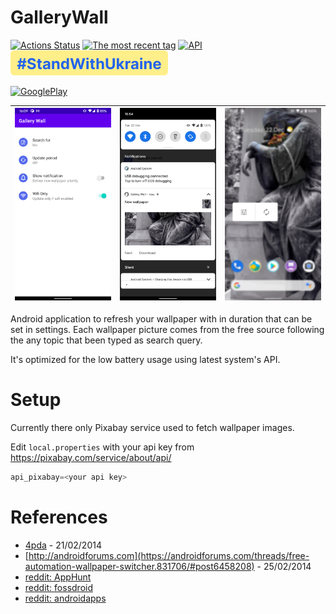 # GalleryWall

[![Actions Status](https://github.com/bossly/gallerywall/workflows/Create%20Release/badge.svg)](https://github.com/bossly/gallerywall/actions)
[![The most recent tag](https://img.shields.io/github/v/release/bossly/gallerywall.svg?logo=github)](https://github.com/bossly/gallerywall/tags)
[![API](https://img.shields.io/badge/API-31%2B-orange.svg?logo=android)](https://android-arsenal.com/api?level=31)
[![StandWithUkraine](https://raw.githubusercontent.com/vshymanskyy/StandWithUkraine/main/badges/StandWithUkraine.svg)](https://github.com/vshymanskyy/StandWithUkraine/blob/main/docs/README.md)

[![GooglePlay](https://play.google.com/intl/en_us/badges/images/badge_new.png)](https://play.google.com/store/apps/details?id=com.baysoft.gallerywall)

| ![Primary screen](screens/screen1.png) | ![Secondary screen](screens/screen2.png) | ![Widget screen](screens/screen3.png) |
|-|-|-|

Android application to refresh your wallpaper with in duration that can be set in settings. Each wallpaper picture comes from the free source following the any topic that been typed as search query.

It's optimized for the low battery usage using latest system's API.

# Setup 

Currently there only Pixabay service used to fetch wallpaper images.

Edit `local.properties` with your api key from https://pixabay.com/service/about/api/


```groovy
api_pixabay=<your api key>
```

# References

* [4pda](http://4pda.ru/forum/index.php?showtopic=158065&st=2660#entry29540977) - 21/02/2014
* [http://androidforums.com](https://androidforums.com/threads/free-automation-wallpaper-switcher.831706/#post6458208) - 25/02/2014
* [reddit: AppHunt](https://www.reddit.com/r/AppHunt/comments/l66fjs/gallerywall_automated_wallpaper/)
* [reddit: fossdroid](https://www.reddit.com/r/fossdroid/comments/l66has/apache_20_gallerywall_opensourced_automated/)
* [reddit: androidapps](https://www.reddit.com/r/androidapps/comments/l628f4/gallerywall_opensourced_automated_wallpaper_app/)

